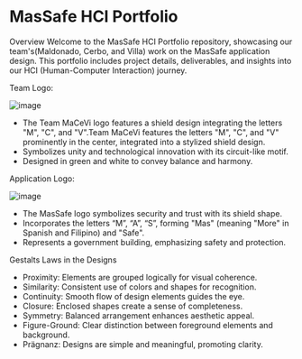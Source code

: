 # MasSafe HCI Portfolio
Overview
Welcome to the MasSafe HCI Portfolio repository, showcasing our team's(Maldonado, Cerbo, and Villa) work on the MasSafe application design. This portfolio includes project details, deliverables, and insights into our HCI (Human-Computer Interaction) journey.

Team Logo: 

![image](https://github.com/FFernMZ01/HCI_PORTFOLIO/assets/150443239/5928a0ce-3f0f-4316-a0dd-e34e726b0951)

* The Team MaCeVi logo features a shield design integrating the letters "M", "C", and "V".Team MaCeVi features the letters "M", "C", and "V" prominently in the center, integrated into a stylized shield design. 
* Symbolizes unity and technological innovation with its circuit-like motif.
* Designed in green and white to convey balance and harmony.

Application Logo: 

![image](https://github.com/FFernMZ01/HCI_PORTFOLIO/assets/150443239/54c4ec18-29c2-4c5a-9492-b0d58ad1abb3)

* The MasSafe logo symbolizes security and trust with its shield shape.
* Incorporates the letters “M”, “A”, “S”, forming "Mas" (meaning "More" in Spanish and Filipino) and "Safe".
* Represents a government building, emphasizing safety and protection.

Gestalts Laws in the Designs
* Proximity: Elements are grouped logically for visual coherence.
* Similarity: Consistent use of colors and shapes for recognition.
* Continuity: Smooth flow of design elements guides the eye.
* Closure: Enclosed shapes create a sense of completeness.
* Symmetry: Balanced arrangement enhances aesthetic appeal.
* Figure-Ground: Clear distinction between foreground elements and background.
* Prägnanz: Designs are simple and meaningful, promoting clarity.

